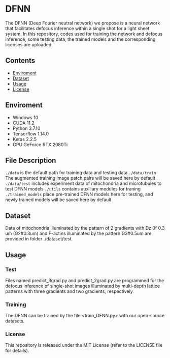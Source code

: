 # DFNN

The DFNN (Deep Fourier neutral network) we propose is a neural network that facilitates defocus inference within a single shot for a light sheet system. In this repository, codes used for training the network and defocus inference, some testing data, the trained models and the corresponding licenses are uploaded.

## Contents
- [Enviroment](https://github.com/ZJUOPTKuangLab/DFNN/edit/main/README.md#enviroment)
- [Dataset](https://github.com/ZJUOPTKuangLab/DFNN/edit/main/README.md#Dataset)
- [Usage](https://github.com/ZJUOPTKuangLab/DFNN/edit/main/README.md#Usage)
- [License](https://github.com/ZJUOPTKuangLab/DFNN/edit/main/README.md#License)

## Enviroment
-   Windows 10
-   CUDA 11.2
-   Python 3.7.10
-   Tensorflow 1.14.0
-   Keras 2.2.5
-   GPU GeForce RTX 2080Ti

## File Description
`./data` is the default path for training data and testing data
`./data/train` The augmented training image patch pairs will be saved here by default
`./data/test` includes experiment data of mitochondria and microtubules to test DFNN models
`./utils` contains auxiliary modules for traning
`./trained_models` place pre-trained DFNN models here for testing, and newly trained models will be saved here by default

## Dataset
Data of mitochondria illuminated by the pattern of 2 gradients with Dz 0f 0.3 um (G2#0.3um) and F-actins illuminated by the pattern G3#0.5um are provided in folder ./dataset/test.


## Usage
### Test 
Files named predict_3grad.py and predict_2grad.py are programmed for the defocus inference of single-shot images illuminated by multi-depth lattice patterns with three gradients and two gradients, respectively.

### Training
The DFNN can be trained by the file <train_DFNN.py> with our open-source datasets.

### License
This repository is released under the MIT License (refer to the LICENSE file for details).
